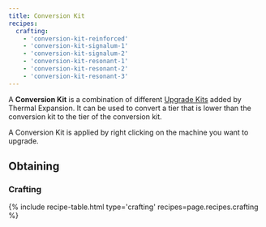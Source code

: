 ```yaml
--- 
title: Conversion Kit 
recipes: 
  crafting: 
    - 'conversion-kit-reinforced' 
    - 'conversion-kit-signalum-1'
    - 'conversion-kit-signalum-2'
    - 'conversion-kit-resonant-1'
    - 'conversion-kit-resonant-2'
    - 'conversion-kit-resonant-3'
--- 
```


A **Conversion Kit** is a combination of different [Upgrade Kits](/docs/thermal-expansion/tiers-and-augments/upgrade-kits/) added by Thermal Expansion. It can be used to convert a tier that is lower than the conversion kit to the tier of the conversion kit. 

A Conversion Kit is applied by right clicking on the machine you want to upgrade.

Obtaining
---------

### Crafting
{% include recipe-table.html type='crafting' recipes=page.recipes.crafting %}